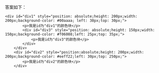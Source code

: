 答案如下：

    <div id="div1" style="position: absolute;height: 200px;width: 200px;background-color: #00aaaa; left: 30px;top: 30px;">
        	<p>我是id为"div1"的颜色块</p>
        	<div id="div3" style="position: absolute;height: 150px;width: 150px;background-color: #f06008;left: 25px;top: 35px;">
            	<p>我是id为"div3"的颜色块</p>
        	</div>
    	</div>
    	<div id="div2" style="position:absolute;height: 200px;width: 200px;background-color: #eeff22;left: 30px;top: 250px;">
        	<p>我是id为"div2"的颜色块</p>
    	</div>